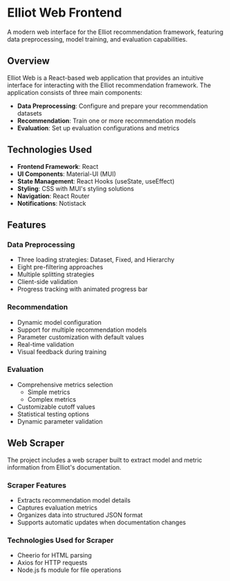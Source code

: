 # Elliot Web Frontend

A modern web interface for the Elliot recommendation framework, featuring data preprocessing, model training, and evaluation capabilities.

## Overview

Elliot Web is a React-based web application that provides an intuitive interface for interacting with the Elliot recommendation framework. The application consists of three main components:

- **Data Preprocessing**: Configure and prepare your recommendation datasets
- **Recommendation**: Train one or more recommendation models
- **Evaluation**: Set up evaluation configurations and metrics

## Technologies Used

- **Frontend Framework**: React
- **UI Components**: Material-UI (MUI)
- **State Management**: React Hooks (useState, useEffect)
- **Styling**: CSS with MUI's styling solutions
- **Navigation**: React Router
- **Notifications**: Notistack

## Features

### Data Preprocessing
- Three loading strategies: Dataset, Fixed, and Hierarchy
- Eight pre-filtering approaches
- Multiple splitting strategies
- Client-side validation
- Progress tracking with animated progress bar

### Recommendation
- Dynamic model configuration
- Support for multiple recommendation models
- Parameter customization with default values
- Real-time validation
- Visual feedback during training

### Evaluation
- Comprehensive metrics selection
  - Simple metrics
  - Complex metrics
- Customizable cutoff values
- Statistical testing options
- Dynamic parameter validation

## Web Scraper

The project includes a web scraper built to extract model and metric information from Elliot's documentation.

### Scraper Features
- Extracts recommendation model details
- Captures evaluation metrics
- Organizes data into structured JSON format
- Supports automatic updates when documentation changes

### Technologies Used for Scraper
- Cheerio for HTML parsing
- Axios for HTTP requests
- Node.js fs module for file operations

